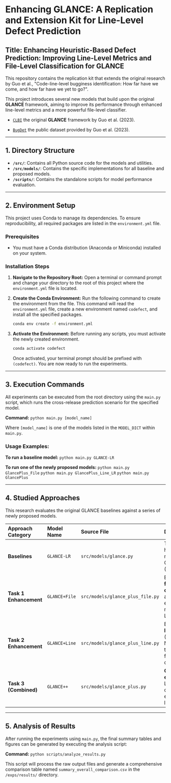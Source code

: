# Enhancing GLANCE: A Replication and Extension Kit for Line-Level Defect Prediction

## Title: Enhancing Heuristic-Based Defect Prediction: Improving Line-Level Metrics and File-Level Classification for GLANCE

This repository contains the replication kit that extends the original research by Guo et al., "Code-line-level bugginess identification: How far have we come, and how far have we yet to go?".

This project introduces several new models that build upon the original **GLANCE** framework, aiming to improve its performance through enhanced line-level metrics and a more powerful file-level classifier.

- [`CLBI`](https://github.com/Naplues/CLBI/) the original **GLANCE** framework by Guo et al. (2023).

- [`BugDet`](https://github.com/Naplues/BugDet/) the public dataset provided by Guo et al. (2023).

---

## 1. Directory Structure

-   **`/src/`**: Contains all Python source code for the models and utilities.
-   **`/src/models/`**: Contains the specific implementations for all baseline and proposed models.
-   **`/scripts/`**: Contains the standalone scripts for model performance evaluation.

---

## 2. Environment Setup

This project uses Conda to manage its dependencies. To ensure reproducibility, all required packages are listed in the `environment.yml` file.

### **Prerequisites**
- You must have a Conda distribution (Anaconda or Miniconda) installed on your system.

### **Installation Steps**

1.  **Navigate to the Repository Root:**
    Open a terminal or command prompt and change your directory to the root of this project where the `environment.yml` file is located.

2.  **Create the Conda Environment:**
    Run the following command to create the environment from the file. This command will read the `environment.yml` file, create a new environment named `codefect`, and install all the specified packages.

    ```bash
    conda env create -f environment.yml
    ```

3.  **Activate the Environment:**
    Before running any scripts, you must activate the newly created environment.

    ```bash
    conda activate codefect
    ```
    Once activated, your terminal prompt should be prefixed with `(codefect)`. You are now ready to run the experiments.

---

## 3. Execution Commands

All experiments can be executed from the root directory using the `main.py` script, which runs the cross-release prediction scenario for the specified model.

**Command:**
`python main.py [model_name]`

Where `[model_name]` is one of the models listed in the `MODEL_DICT` within `main.py`.

### **Usage Examples:**

**To run a baseline model:**
`python main.py GLANCE-LR`

**To run one of the newly proposed models:**
`python main.py GlancePlus_File`
`python main.py GlancePlus_Line_LR`
`python main.py GlancePlus`

---

## 4. Studied Approaches

This research evaluates the original GLANCE baselines against a series of newly proposed models.

| Approach Category | Model Name | Source File | Description |
| :--- | :--- | :--- | :--- |
| **Baselines** | `GLANCE-LR` | `src/models/glance.py` | The original heuristic models from Guo et al. (2023). |
| **Task 1 Enhancement** | `GLANCE+File` | `src/models/glance_plus_file.py` | Enhances the **file-level classifier** with a non-linear ensemble model LightGBM. |
| **Task 2 Enhancement** | `GLANCE+Line` | `src/models/glance_plus_line.py` | Enhances **line-level metrics** (CCS, AW-NFC, SCC) with the original LR file-level classifier. |
| **Task 3 (Combined)** | `GLANCE++` | `src/models/glance_plus.py` | **Combines enhancements**: LightGBM classifier with enhanced line-level metrics. |

---

## 5. Analysis of Results

After running the experiments using `main.py`, the final summary tables and figures can be generated by executing the analysis script:

**Command:**
`python scripts/analyze_results.py`

This script will process the raw output files and generate a comprehensive comparison table named `summary_overall_comparison.csv` in the `/exps/results/` directory.
